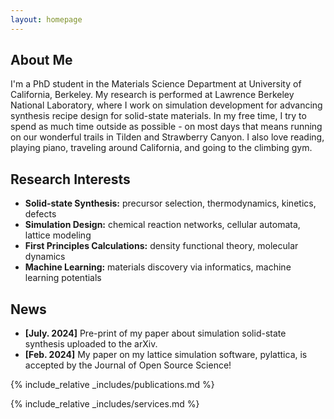 ```yaml
---
layout: homepage
---
```


## About Me

I'm a PhD student in the Materials Science Department at University of California, Berkeley. My research is performed at Lawrence Berkeley National Laboratory, where I work on simulation development for advancing synthesis recipe design for solid-state materials. In my free time, I try to spend as much time outside as possible - on most days that means running on our wonderful trails in Tilden and Strawberry Canyon. I also love reading, playing piano, traveling around California, and going to the climbing gym.

## Research Interests

- **Solid-state Synthesis:** precursor selection, thermodynamics, kinetics, defects
- **Simulation Design:** chemical reaction networks, cellular automata, lattice modeling
- **First Principles Calculations:** density functional theory, molecular dynamics
- **Machine Learning:** materials discovery via informatics, machine learning potentials

## News

- **[July. 2024]** Pre-print of my paper about simulation solid-state synthesis uploaded to the arXiv.
- **[Feb. 2024]** My paper on my lattice simulation software, pylattica, is accepted by the Journal of Open Source Science!

{% include_relative _includes/publications.md %}

{% include_relative _includes/services.md %}
